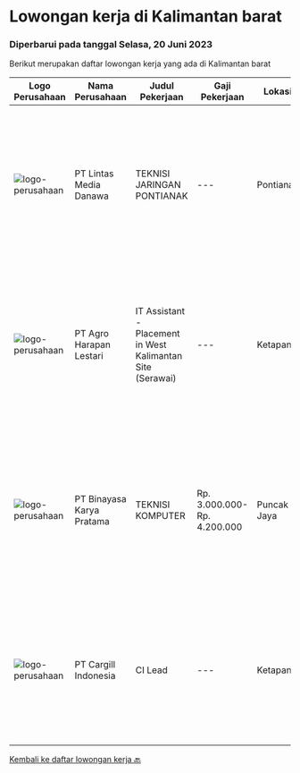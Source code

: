 
  # Lowongan kerja di Kalimantan barat

  ### Diperbarui pada tanggal Selasa, 20 Juni 2023

  Berikut merupakan daftar lowongan kerja yang ada di Kalimantan barat

  |Logo Perusahaan | Nama Perusahaan | Judul Pekerjaan | Gaji Pekerjaan | Lokasi | Deskripsi | Tanggal diunggah | Pranala |
  | -------------- | --------------- | --------------- | --------- | --------- | -------------- | ------- | ----------- |
  |![logo-perusahaan](https://image-service-cdn.seek.com.au/4cc5b4edd8a09fb41741a122f57ee79a81b9a89e/ee4dce1061f3f616224767ad58cb2fc751b8d2dc)|PT Lintas Media Danawa|TEKNISI JARINGAN PONTIANAK|---|Pontianak|Kualifikasi: Usia maksimum saat melamar adalah 28 tahun Minimal Pendidikan SMK Jurusan Teknik Komputer, Teknik Telekomunikasi dan sejenisnya Minimal...|Rabu, 07 Juni 2023|https://www.jobstreet.co.id/id/job/teknisi-jaringan-pontianak-4352088?token=0~6713bfd6-5ca1-46ce-b687-01189bc865a9&sectionRank=1&jobId=jobstreet-id-job-4352088|
|![logo-perusahaan](https://image-service-cdn.seek.com.au/cf504cf0fd63cff79d8947c0ec301d1bfb683f57/ee4dce1061f3f616224767ad58cb2fc751b8d2dc)|PT Agro Harapan Lestari|IT Assistant - Placement in West Kalimantan Site (Serawai)|---|Ketapang|Job Descriptions: Microsoft Windows Server (2003, 2008R2) administration, installation, disaster recovery planning, backups, performance analysis, and...|Rabu, 31 Mei 2023|https://www.jobstreet.co.id/id/job/it-assistant-placement-in-west-kalimantan-site-serawai-4354443?token=0~6713bfd6-5ca1-46ce-b687-01189bc865a9&sectionRank=2&jobId=jobstreet-id-job-4354443|
|![logo-perusahaan](https://image-service-cdn.seek.com.au/7683c13df98531e06c6746a4aaa4a41636e7bb3a/ee4dce1061f3f616224767ad58cb2fc751b8d2dc)|PT Binayasa Karya Pratama|TEKNISI KOMPUTER|Rp. 3.000.000-Rp. 4.200.000|Puncak Jaya|Tanggung Jawab Pekerjaan: Melakukan pemantauan terhadap perangkat serta maintenance yang bersifat preventif seperti update patch Operating System dan...|Jumat, 26 Mei 2023|https://www.jobstreet.co.id/id/job/teknisi-komputer-4348561?token=0~6713bfd6-5ca1-46ce-b687-01189bc865a9&sectionRank=3&jobId=jobstreet-id-job-4348561|
|![logo-perusahaan](https://image-service-cdn.seek.com.au/94733078f2e236e07a983fdb57214f0a900efb2b/ee4dce1061f3f616224767ad58cb2fc751b8d2dc)|PT Cargill Indonesia|CI Lead|---|Ketapang|Partner with super users, stakeholders and data technology teams to drive process stabilization and optimization initiatives and support technology to...|Senin, 22 Mei 2023|https://www.jobstreet.co.id/id/job/ci-lead-1035905468?token=0~6713bfd6-5ca1-46ce-b687-01189bc865a9&sectionRank=4&jobId=jobstreet-id-job-1035905468|


  [Kembali ke daftar lowongan kerja 🔙](../README.md#daftar-lowongan-kerja)
  